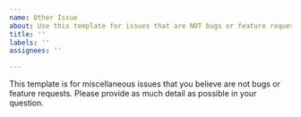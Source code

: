 ```yaml
---
name: Other Issue
about: Use this template for issues that are NOT bugs or feature requests
title: ''
labels: ''
assignees: ''

---
```


This template is for miscellaneous issues that you believe are not bugs or feature requests.
Please provide as much detail as possible in your question.
